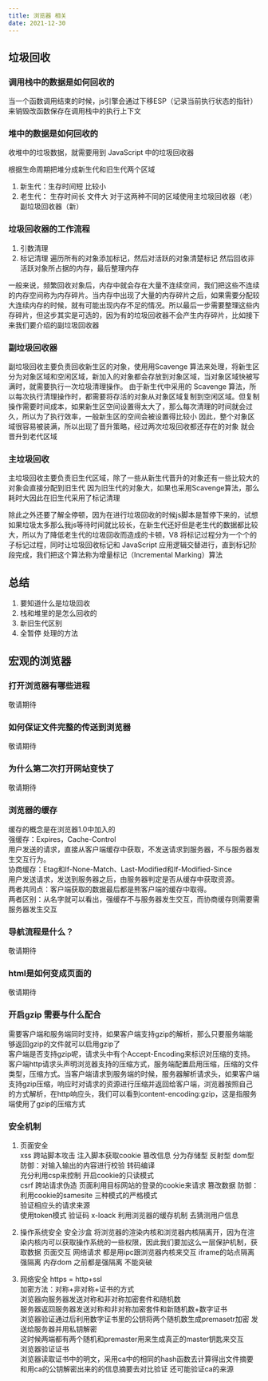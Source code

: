 ```yaml
---
title: 浏览器 相关
date: 2021-12-30
---
```

<!--
 * @Descripttion: ----描述----
 * @version: 1.0
 * @Author: 张鹏
 * @Date: 2021-12-30 10:21:16
 * @LastEditors: 张鹏
 * @LastEditTime: 2022-01-06 10:35:10
-->


## 垃圾回收

### 调用栈中的数据是如何回收的
当一个函数调用结束的时候，js引擎会通过下移ESP（记录当前执行状态的指针）来销毁改函数保存在调用栈中的执行上下文
### 堆中的数据是如何回收的
收堆中的垃圾数据，就需要用到 JavaScript 中的垃圾回收器

根据生命周期把堆分成新生代和旧生代两个区域
1. 新生代：生存时间短 比较小
2. 老生代： 生存时间长 文件大
对于这两种不同的区域使用主垃圾回收器（老） 副垃圾回收器（新）
### 垃圾回收器的工作流程
1. 引数清理
2. 标记清理 遍历所有的对象添加标记，然后对活跃的对象清楚标记 然后回收非活跃对象所占据的内存，最后整理内存

一般来说，频繁回收对象后，内存中就会存在大量不连续空间，我们把这些不连续的内存空间称为内存碎片。当内存中出现了大量的内存碎片之后，如果需要分配较大连续内存的时候，就有可能出现内存不足的情况。所以最后一步需要整理这些内存碎片，但这步其实是可选的，因为有的垃圾回收器不会产生内存碎片，比如接下来我们要介绍的副垃圾回收器
### 副垃圾回收器
副垃圾回收主要负责回收新生区的对象，使用用Scavenge 算法来处理，将新生区分为对象区域和空闲区域，新加入的对象都会存放到对象区域，当对象区域快被写满时，就需要执行一次垃圾清理操作。
由于新生代中采用的 Scavenge 算法，所以每次执行清理操作时，都需要将存活的对象从对象区域复制到空闲区域。但复制操作需要时间成本，如果新生区空间设置得太大了，那么每次清理的时间就会过久，所以为了执行效率，一般新生区的空间会被设置得比较小
因此，整个对象区域很容易被装满，所以出现了晋升策略，经过两次垃圾回收都还存在的对象 就会晋升到老代区域
### 主垃圾回收
主垃圾回收主要负责旧生代区域，除了一些从新生代晋升的对象还有一些比较大的对象会直接分配到旧生代
因为旧生代的对象大，如果也采用Scavenge算法，那么耗时大因此在旧生代采用了标记清理

除此之外还要了解全停顿，因为在进行垃圾回收的时候js脚本是暂停下来的，试想如果垃圾太多那么我js等待时间就比较长，在新生代还好但是老生代的数据都比较大，所以为了降低老生代的垃圾回收而造成的卡顿，V8 将标记过程分为一个个的子标记过程，同时让垃圾回收标记和 JavaScript 应用逻辑交替进行，直到标记阶段完成，我们把这个算法称为增量标记（Incremental Marking）算法

## 总结
1. 要知道什么是垃圾回收
2. 栈和堆里的是怎么回收的
3. 新旧生代区别
4. 全暂停 处理的方法

## 宏观的浏览器

### 打开浏览器有哪些进程
敬请期待
### 如何保证文件完整的传送到浏览器
敬请期待
### 为什么第二次打开网站变快了
敬请期待

### 浏览器的缓存
缓存的概念是在浏览器1.0中加入的  
强缓存：Expires，Cache-Control  
用户发送的请求，直接从客户端缓存中获取，不发送请求到服务器，不与服务器发生交互行为。  
协商缓存：Etag和If-None-Match、Last-Modified和If-Modified-Since  
用户发送请求，发送到服务器之后，由服务器判定是否从缓存中获取资源。  
两者共同点：客户端获取的数据最后都是熊客户端的缓存中取得。  
两者区别：从名字就可以看出，强缓存不与服务器发生交互，而协商缓存则需要需服务器发生交互  

### 导航流程是什么？
敬请期待
### html是如何变成页面的
敬请期待

### 开启gzip 需要与什么配合

需要客户端和服务端同时支持，如果客户端支持gzip的解析，那么只要服务端能够返回gzip的文件就可以启用gzip了  
客户端是否支持gzip呢，请求头中有个Accept-Encoding来标识对压缩的支持。客户端http请求头声明浏览器支持的压缩方式，服务端配置启用压缩，压缩的文件类型，压缩方式。当客户端请求到服务端的时候，服务器解析请求头，如果客户端支持gzip压缩，响应时对请求的资源进行压缩并返回给客户端，浏览器按照自己的方式解析，在http响应头，我们可以看到content-encoding:gzip，这是指服务端使用了gzip的压缩方式

### 安全机制
1. 页面安全  
xss 跨站脚本攻击 注入脚本获取cookie 篡改信息
分为存储型 反射型  dom型
防御：对输入输出的内容进行校验 转码编译  
     充分利用csp来控制
     开启cookie的只读模式  
csrf 跨站请求伪造 页面利用目标网站的登录的cookie来请求 篡改数据
防御：利用cookie的samesite 三种模式的严格模式  
     验证相应头的请求来源  
     使用token模式 验证码
x-loack 利用浏览器的缓存机制 去猜测用户信息  

2. 操作系统安全
安全沙盒 将浏览器的渲染内核和浏览器内核隔离开，因为在渲染内核内可以获取操作系统的一些权限，因此我们要加这么一层保护机制，获取数据 页面交互 网络请求 都是用ipc跟浏览器内核来交互
iframe的站点隔离 强隔离 内存dom 之前都是强隔离 不能突破
3. 网络安全
https = http+ssl  
加密方法：对称+非对称+证书的方式  
浏览器向服务器发送对称和非对称加密套件和随机数  
服务器返回服务器发送对称和非对称加密套件和新随机数+数字证书  
浏览器验证通过后利用数字证书里的公钥将两个随机数生成premasetr加密 发送给服务器并用私钥解密  
 这时候两端都有两个随机和premaster用来生成真正的master钥匙来交互  
浏览器验证证书  
浏览器读取证书中的明文，采用ca中的相同的hash函数去计算得出文件摘要和用ca的公钥解密出来的的信息摘要去对比验证 还可能验证ca的来源

